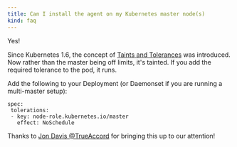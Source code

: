 ```yaml
---
title: Can I install the agent on my Kubernetes master node(s)
kind: faq
---
```


Yes!

Since Kubernetes 1.6, the concept of [Taints and Tolerances](http://blog.kubernetes.io/2017/03/advanced-scheduling-in-kubernetes.html) was introduced. Now rather than the master being off limits, it's tainted. If you add the required tolerance to the pod, it runs.

Add the following to your Deployment (or Daemonset if you are running a multi-master setup):
```
spec:
 tolerations:
 - key: node-role.kubernetes.io/master
   effect: NoSchedule
```

Thanks to [Jon Davis @TrueAccord](https://github.com/ShakataGaNai) for bringing this up to our attention!